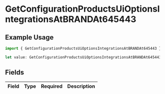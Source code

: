 # GetConfigurationProductsUiOptionsIntegrationsAtBRANDAt645443

## Example Usage

```typescript
import { GetConfigurationProductsUiOptionsIntegrationsAtBRANDAt645443 } from "@vercel/sdk/models/getconfigurationproductsop.js";

let value: GetConfigurationProductsUiOptionsIntegrationsAtBRANDAt645443 = {};
```

## Fields

| Field       | Type        | Required    | Description |
| ----------- | ----------- | ----------- | ----------- |